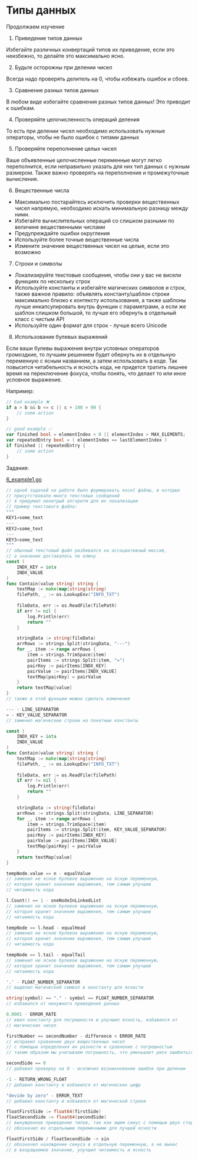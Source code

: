 # Типы данных


Продолжаем изучение

1. Приведение типов данных

Избегайте различных конвертаций типов их приведение, если это неизбежно, то делайте это максимально ясно.

2. Будьте осторожны при делении чисел

Всегда надо проверять делитель на 0, чтобы избежать ошибок и сбоев.

3. Сравнение разных типов данных

В любом виде избегайте сравнения разных типов данных! Это приводит к ошибкам.

4. Проверяйте целочисленность операций деления 

То есть при делении чисел необходимо использовать нужные операторы, чтобы не было ошибок с типами данных

5. Проверяйте переполнение целых чисел

Ваше объявленные целочисленные переменные могут легко переполнится, если неправильно указать для них тип данных с нужным размером. Также важно проверять на переполнение и промежуточные вычисления.

6. Вещественные числа

- Максимально постарайтесь исключить проверки вещественных чисел напрямую, необходимо искать минимальную разницу между ними.
- Избегайте вычислительных операций со слишком разными по величине вещественными числами 
- Предупреждайте ошибки округления
- Используйте более точные вещественные числа
- Измените значение вещественных чисел на целые, если это возможно

7. Строки и символы

- Локализируйте текстовые сообщения, чтобы они у вас не висели функциях по нескольку строк
- Используйте константы и избегайте магических символов и строк, также важное правило: объявлять константу/шаблон строки максимально близко к контексту использования, а также шаблоны лучше инкапсулировать внутрь функции с параметрами, а если же шаблон слишком большой, то лучше его обернуть в отдельный класс с чистым API
- Используйте один формат для строк  - лучше всего Unicode

8. Использование булевых выражений

Если ваши булевы выражения внутри условных операторов громоздкие, то лучшим решением будет обернуть их в отдельную переменную с ясным названием, а затем использовать в коде. Так повысится читабельность и ясность кода, не придется тратить лишнее время на переключение фокуса, чтобы понять, что делает то или иное условное выражение.

Например:

```go
// bad example ❌
if a > b && b <= c || c + 100 > 90 {
	// some action
}

// good example ✅
var finished bool = elementIndex < 0 || elementIndex > MAX_ELEMENTS;
var repeatedEntry bool = ( elementIndex == lastElementIndex ) 
if finished || repeatedEntry {
	// some action
}
```


Задания: 

[6_example1.go](https://github.com/aaboyarchukov/clean_code/blob/master/lesson9/6_example1.go)

```go
// одной задачей на работе было формировать excel файлы, в которых
// присутствовало много текстовых сообщений
// я придумал нехитрый алгоритм для их локализации
// пример текстового файла:
"""
KEY1=some_text
---
KEY2=some_text
---
KEY3=some_text
"""
// обычный текстовый файл разбивался на ассоциативный массив,
// а значение доставалось по ключу
const (
    INDX_KEY = iota
    INDX_VALUE
)
func Contain(value string) string {
    textMap := make(map[string]string)
    filePath, _ := os.LookupEnv("INFO_TXT")
    
    fileData, err := os.ReadFile(filePath)
    if err != nil {
        log.Println(err)
        return ""
    }

    stringData := string(fileData)
    arrRows := strings.Split(stringData, "---")
    for _, item := range arrRows {
        item = strings.TrimSpace(item)
        pairItems := strings.Split(item, "=")
        pairKey := pairItems[INDX_KEY]
        pairValue := pairItems[INDX_VALUE]
        textMap[pairKey] = pairValue
    }
    return textMap[value]
}
// также в этой функции можно сделать изменения

--- - LINE_SEPARATOR
= - KEY_VALUE_SEPARATOR
// заменил магические строки на понятные константы

const (
    INDX_KEY = iota
    INDX_VALUE
)
func Contain(value string) string {
    textMap := make(map[string]string)
    filePath, _ := os.LookupEnv("INFO_TXT")
    
    fileData, err := os.ReadFile(filePath)
    if err != nil {
        log.Println(err)
        return ""
    }

    stringData := string(fileData)
    arrRows := strings.Split(stringData, LINE_SEPARATOR)
    for _, item := range arrRows {
        item = strings.TrimSpace(item)
        pairItems := strings.Split(item, KEY_VALUE_SEPARATOR)
        pairKey := pairItems[INDX_KEY]
        pairValue := pairItems[INDX_VALUE]
        textMap[pairKey] = pairValue
    }
    return textMap[value]
}

tempNode.value == n - equalValue
// заменил не ясное булевое выражение на ясную переменную,
// которая хранит значение выражения, тем самым улучшив
// читаемость кода

l.Count() == 1 - oneNodeInLinkedList
// заменил не ясное булевое выражение на ясную переменную,
// которая хранит значение выражения, тем самым улучшив
// читаемость кода

tempNode == l.head - equalHead
// заменил не ясное булевое выражение на ясную переменную,
// которая хранит значение выражения, тем самым улучшив
// читаемость кода

tempNode == l.tail - equalTail
// заменил не ясное булевое выражение на ясную переменную,
// которая хранит значение выражения, тем самым улучшив
// читаемость кода

'.' - FLOAT_NUMBER_SEPARATOR
// выделил магический символ в константу для ясности

string(symbol) == "." - symbol == FLOAT_NUMBER_SEPARATOR
// избавился от ненужного приведения данных

0.0001 - ERROR_RATE
// ввел константу для погрешности и улучшил ясность, избавился от
// магических чисел

firstNumber == secondNumber - difference < ERROR_RATE
// исправил сравнение двух вещественных чисел
// с помощью определения их разности и сравнение с погрешностью
// таким образом мы учитываем погрешность, что уменьшает риск ошибиться

secondSide == 0
// добавил проверку на 0 - исключил возникновение ошибок при делении

-1 - RETURN_WRONG_FLOAT
// добавил константу и избавился от магических цифр

"devide by zero" - ERROR_TEXT
// добавил константу и избавился от магической строки

floatFirstSide := float64(firstSide)
floatSecondSide := float64(secondSide)
// вынужденное приведение типов, так как ищем синус с помощью двух сторон
// обозначил их отдельными переменными для лучшей ясности

floatFirstSide / floatSecondSide -> sin
// обозначил нахождение синуса в отдельную переменную, а не вынес 
// в возращаемое значение, улучшил читаемость и ясность

```